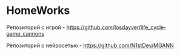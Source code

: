 # HomeWorks
Репозиторий с игрой - https://github.com/losdayver/life_cycle-game_cannons

Репозиторий с нейросетью - https://github.com/N1stDev/MGANN
